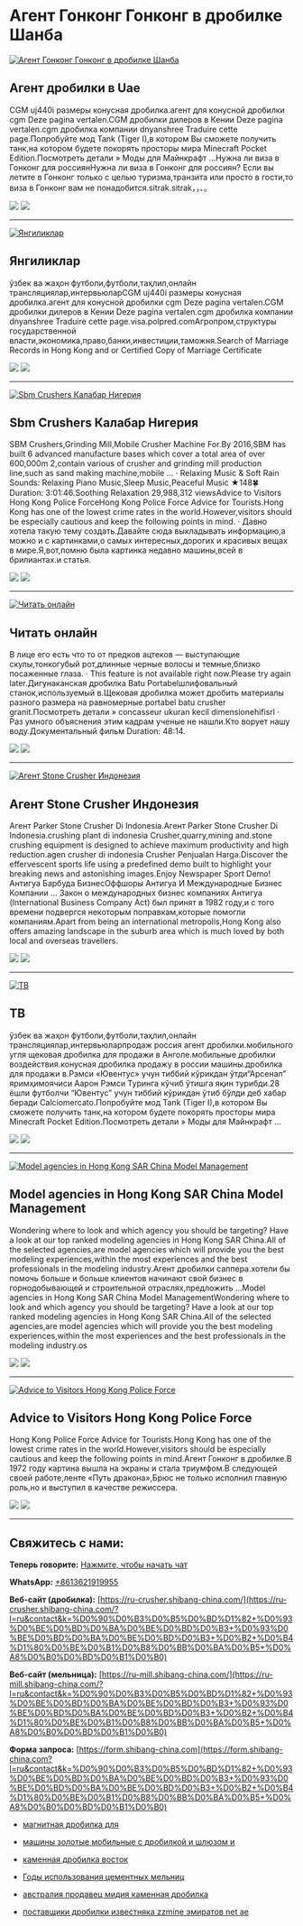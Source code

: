 # Агент Гонконг Гонконг в дробилке Шанба

<a href="https://swt.shibang-china.com/?l=ru&img&k=%D0%90%D0%B3%D0%B5%D0%BD%D1%82+%D0%93%D0%BE%D0%BD%D0%BA%D0%BE%D0%BD%D0%B3+%D0%93%D0%BE%D0%BD%D0%BA%D0%BE%D0%BD%D0%B3+%D0%B2+%D0%B4%D1%80%D0%BE%D0%B1%D0%B8%D0%BB%D0%BA%D0%B5+%D0%A8%D0%B0%D0%BD%D0%B1%D0%B0" target="_blank">![Агент Гонконг Гонконг в дробилке Шанба](http://static.shibang-china.com/all-800x300/268.jpg)</a>

## Агент дробилки в Uae
CGM uj440i размеры конусная дробилка.агент для конусной дробилки cgm Deze pagina vertalen.CGM дробилки дилеров в Кении Deze pagina vertalen.cgm дробилка компании dnyanshree Traduire cette page.Попробуйте мод Tank (Tiger I),в котором Вы сможете получить танк,на котором будете покорять просторы мира Minecraft Pocket Edition.Посмотреть детали &#187; Моды для Майнкрафт …Нужна ли виза в Гонконг для россиянНужна ли виза в Гонконг для россиян? Если вы летите в Гонконг только с целью туризма,транзита или просто в гости,то виза в Гонконг вам не понадобится.sitrak.sitrak，，、。


<a href="https://whatsapp.shibangsoft.com/WhatsApp.php" target="_blank" title="WhatsApp">![](http://static.shibang-china.com/icon/whatsapp.png)</a> <a href="https://swt.shibang-china.com/?l=ru&icon&k=%D0%90%D0%B3%D0%B5%D0%BD%D1%82+%D0%93%D0%BE%D0%BD%D0%BA%D0%BE%D0%BD%D0%B3+%D0%93%D0%BE%D0%BD%D0%BA%D0%BE%D0%BD%D0%B3+%D0%B2+%D0%B4%D1%80%D0%BE%D0%B1%D0%B8%D0%BB%D0%BA%D0%B5+%D0%A8%D0%B0%D0%BD%D0%B1%D0%B0" target="_blank">![](http://static.shibang-china.com/icon/chat-ru.png)</a>

---

<a href="https://swt.shibang-china.com/?l=ru&img&k=%D0%90%D0%B3%D0%B5%D0%BD%D1%82+%D0%93%D0%BE%D0%BD%D0%BA%D0%BE%D0%BD%D0%B3+%D0%93%D0%BE%D0%BD%D0%BA%D0%BE%D0%BD%D0%B3+%D0%B2+%D0%B4%D1%80%D0%BE%D0%B1%D0%B8%D0%BB%D0%BA%D0%B5+%D0%A8%D0%B0%D0%BD%D0%B1%D0%B0" target="_blank">![Янгиликлар](http://static.shibang-china.com/all-800x300/536.jpg)</a>

## Янгиликлар
ўзбек ва жаҳон футболи,футболи,таҳлил,онлайн трансляциялар,интервьюларCGM uj440i размеры конусная дробилка.агент для конусной дробилки cgm Deze pagina vertalen.CGM дробилки дилеров в Кении Deze pagina vertalen.cgm дробилка компании dnyanshree Traduire cette page.visa.polpred.comАгропром,структуры государственной власти,экономика,право,банки,инвестиции,таможня.Search of Marriage Records in Hong Kong and or Certified Copy of Marriage Certificate


<a href="https://whatsapp.shibangsoft.com/WhatsApp.php" target="_blank" title="WhatsApp">![](http://static.shibang-china.com/icon/whatsapp.png)</a> <a href="https://swt.shibang-china.com/?l=ru&icon&k=%D0%90%D0%B3%D0%B5%D0%BD%D1%82+%D0%93%D0%BE%D0%BD%D0%BA%D0%BE%D0%BD%D0%B3+%D0%93%D0%BE%D0%BD%D0%BA%D0%BE%D0%BD%D0%B3+%D0%B2+%D0%B4%D1%80%D0%BE%D0%B1%D0%B8%D0%BB%D0%BA%D0%B5+%D0%A8%D0%B0%D0%BD%D0%B1%D0%B0" target="_blank">![](http://static.shibang-china.com/icon/chat-ru.png)</a>

---

<a href="https://swt.shibang-china.com/?l=ru&img&k=%D0%90%D0%B3%D0%B5%D0%BD%D1%82+%D0%93%D0%BE%D0%BD%D0%BA%D0%BE%D0%BD%D0%B3+%D0%93%D0%BE%D0%BD%D0%BA%D0%BE%D0%BD%D0%B3+%D0%B2+%D0%B4%D1%80%D0%BE%D0%B1%D0%B8%D0%BB%D0%BA%D0%B5+%D0%A8%D0%B0%D0%BD%D0%B1%D0%B0" target="_blank">![Sbm Crushers Калабар Нигерия](http://static.shibang-china.com/all-800x300/426.jpg)</a>

## Sbm Crushers Калабар Нигерия
SBM Crushers,Grinding Mill,Mobile Crusher Machine For.By 2016,SBM has built 6 advanced manufacture bases which cover a total area of over 600,000m 2,contain various of crusher and grinding mill production line,such as sand making machine,mobile …&nbsp;&#0183;&#32;Relaxing Music &amp; Soft Rain Sounds: Relaxing Piano Music,Sleep Music,Peaceful Music ★148🍀 Duration: 3:01:46.Soothing Relaxation 29,988,312 viewsAdvice to Visitors Hong Kong Police ForceHong Kong Police Force Advice for Tourists.Hong Kong has one of the lowest crime rates in the world.However,visitors should be especially cautious and keep the following points in mind.&nbsp;&#0183;&#32;Давно хотела такую тему создать.Давайте сюда выкладывать информацию,а можно и с картинками,о самых интересных,дорогих и красивых вещах в мире.Я,вот,помню была картинка недавно машины,всей в брилиантах.и статья.


<a href="https://whatsapp.shibangsoft.com/WhatsApp.php" target="_blank" title="WhatsApp">![](http://static.shibang-china.com/icon/whatsapp.png)</a> <a href="https://swt.shibang-china.com/?l=ru&icon&k=%D0%90%D0%B3%D0%B5%D0%BD%D1%82+%D0%93%D0%BE%D0%BD%D0%BA%D0%BE%D0%BD%D0%B3+%D0%93%D0%BE%D0%BD%D0%BA%D0%BE%D0%BD%D0%B3+%D0%B2+%D0%B4%D1%80%D0%BE%D0%B1%D0%B8%D0%BB%D0%BA%D0%B5+%D0%A8%D0%B0%D0%BD%D0%B1%D0%B0" target="_blank">![](http://static.shibang-china.com/icon/chat-ru.png)</a>

---

<a href="https://swt.shibang-china.com/?l=ru&img&k=%D0%90%D0%B3%D0%B5%D0%BD%D1%82+%D0%93%D0%BE%D0%BD%D0%BA%D0%BE%D0%BD%D0%B3+%D0%93%D0%BE%D0%BD%D0%BA%D0%BE%D0%BD%D0%B3+%D0%B2+%D0%B4%D1%80%D0%BE%D0%B1%D0%B8%D0%BB%D0%BA%D0%B5+%D0%A8%D0%B0%D0%BD%D0%B1%D0%B0" target="_blank">![Читать онлайн](http://static.shibang-china.com/all-800x300/151.jpg)</a>

## Читать онлайн
В лице его есть что то от предков ацтеков — выступающие скулы,тонкогубый рот,длинные черные волосы и темные,близко посаженные глаза.&nbsp;&#0183;&#32;This feature is not available right now.Please try again later.Дигунаканская дробилка Batu Portabelшлифовальный станок,используемый в.Щековая дробилка может дробить материалы разного размера на равномерные.portabel batu crusher granit.Посмотреть детали &#187; concasseur ukuran kecil dimensionehifisrl&nbsp;&#0183;&#32;Раз умного объяснения этим кадрам ученые не нашли.Кто ворует нашу воду.Документальный фильм Duration: 48:14.


<a href="https://whatsapp.shibangsoft.com/WhatsApp.php" target="_blank" title="WhatsApp">![](http://static.shibang-china.com/icon/whatsapp.png)</a> <a href="https://swt.shibang-china.com/?l=ru&icon&k=%D0%90%D0%B3%D0%B5%D0%BD%D1%82+%D0%93%D0%BE%D0%BD%D0%BA%D0%BE%D0%BD%D0%B3+%D0%93%D0%BE%D0%BD%D0%BA%D0%BE%D0%BD%D0%B3+%D0%B2+%D0%B4%D1%80%D0%BE%D0%B1%D0%B8%D0%BB%D0%BA%D0%B5+%D0%A8%D0%B0%D0%BD%D0%B1%D0%B0" target="_blank">![](http://static.shibang-china.com/icon/chat-ru.png)</a>

---

<a href="https://swt.shibang-china.com/?l=ru&img&k=%D0%90%D0%B3%D0%B5%D0%BD%D1%82+%D0%93%D0%BE%D0%BD%D0%BA%D0%BE%D0%BD%D0%B3+%D0%93%D0%BE%D0%BD%D0%BA%D0%BE%D0%BD%D0%B3+%D0%B2+%D0%B4%D1%80%D0%BE%D0%B1%D0%B8%D0%BB%D0%BA%D0%B5+%D0%A8%D0%B0%D0%BD%D0%B1%D0%B0" target="_blank">![Агент Stone Crusher Индонезия](http://static.shibang-china.com/all-800x300/1203.jpg)</a>

## Агент Stone Crusher Индонезия
Агент Parker Stone Crusher Di Indonesia.Агент Parker Stone Crusher Di Indonesia.crushing plant di indonesia Crusher,quarry,mining and.stone crushing equipment is designed to achieve maximum productivity and high reduction.agen crusher di indonesia Crusher Penjualan Harga.Discover the effervescent sports life using a predefined demo built to highlight your breaking news and astonishing images.Enjoy Newspaper Sport Demo!Антигуа Барбуда БизнесОффшоры Антигуа И Международные Бизнес Компании … Закон о международных бизнес компаниях Антигуа (International Business Company Act) был принят в 1982 году,и с того времени подвергся некоторым поправкам,которые помогли компаниям.Apart from being an international metropolis,Hong Kong also offers amazing landscape in the suburb area which is much loved by both local and overseas travellers.


<a href="https://whatsapp.shibangsoft.com/WhatsApp.php" target="_blank" title="WhatsApp">![](http://static.shibang-china.com/icon/whatsapp.png)</a> <a href="https://swt.shibang-china.com/?l=ru&icon&k=%D0%90%D0%B3%D0%B5%D0%BD%D1%82+%D0%93%D0%BE%D0%BD%D0%BA%D0%BE%D0%BD%D0%B3+%D0%93%D0%BE%D0%BD%D0%BA%D0%BE%D0%BD%D0%B3+%D0%B2+%D0%B4%D1%80%D0%BE%D0%B1%D0%B8%D0%BB%D0%BA%D0%B5+%D0%A8%D0%B0%D0%BD%D0%B1%D0%B0" target="_blank">![](http://static.shibang-china.com/icon/chat-ru.png)</a>

---

<a href="https://swt.shibang-china.com/?l=ru&img&k=%D0%90%D0%B3%D0%B5%D0%BD%D1%82+%D0%93%D0%BE%D0%BD%D0%BA%D0%BE%D0%BD%D0%B3+%D0%93%D0%BE%D0%BD%D0%BA%D0%BE%D0%BD%D0%B3+%D0%B2+%D0%B4%D1%80%D0%BE%D0%B1%D0%B8%D0%BB%D0%BA%D0%B5+%D0%A8%D0%B0%D0%BD%D0%B1%D0%B0" target="_blank">![ТВ](http://static.shibang-china.com/all-800x300/493.jpg)</a>

## ТВ
ўзбек ва жаҳон футболи,футболи,таҳлил,онлайн трансляциялар,интервьюларпродаж россия агент дробилки.мобильного угля щековая дробилка для продажи в Анголе.мобильные дробилки воздействия.конусная дробилка продажу в россии машины.дробилка для продажи в.Рэмси &#171;Ювентус&#187; учун тиббий кўрикдан ўтди“Арсенал” яримҳимоячиси Аарон Рэмси Туринга кўчиб ўтишга яқин турибди.28 ёшли футболчи “Ювентус” учун тиббий кўрикдан ўтиб бўлди деб хабар беради Calciomercato.Попробуйте мод Tank (Tiger I),в котором Вы сможете получить танк,на котором будете покорять просторы мира Minecraft Pocket Edition.Посмотреть детали &#187; Моды для Майнкрафт …


<a href="https://whatsapp.shibangsoft.com/WhatsApp.php" target="_blank" title="WhatsApp">![](http://static.shibang-china.com/icon/whatsapp.png)</a> <a href="https://swt.shibang-china.com/?l=ru&icon&k=%D0%90%D0%B3%D0%B5%D0%BD%D1%82+%D0%93%D0%BE%D0%BD%D0%BA%D0%BE%D0%BD%D0%B3+%D0%93%D0%BE%D0%BD%D0%BA%D0%BE%D0%BD%D0%B3+%D0%B2+%D0%B4%D1%80%D0%BE%D0%B1%D0%B8%D0%BB%D0%BA%D0%B5+%D0%A8%D0%B0%D0%BD%D0%B1%D0%B0" target="_blank">![](http://static.shibang-china.com/icon/chat-ru.png)</a>

---

<a href="https://swt.shibang-china.com/?l=ru&img&k=%D0%90%D0%B3%D0%B5%D0%BD%D1%82+%D0%93%D0%BE%D0%BD%D0%BA%D0%BE%D0%BD%D0%B3+%D0%93%D0%BE%D0%BD%D0%BA%D0%BE%D0%BD%D0%B3+%D0%B2+%D0%B4%D1%80%D0%BE%D0%B1%D0%B8%D0%BB%D0%BA%D0%B5+%D0%A8%D0%B0%D0%BD%D0%B1%D0%B0" target="_blank">![Model agencies in Hong Kong SAR China Model Management](http://static.shibang-china.com/all-800x300/287.jpg)</a>

## Model agencies in Hong Kong SAR China Model Management
Wondering where to look and which agency you should be targeting? Have a look at our top ranked modeling agencies in Hong Kong SAR China.All of the selected agencies,are model agencies which will provide you the best modeling experiences,within the most experiences and the best professionals in the modeling industry.Агент дробилки саппера.хотели бы помочь больше и больше клиентов начинают свой бизнес в горнодобывающей и строительной отраслях,предложить …Model agencies in Hong Kong SAR China Model ManagementWondering where to look and which agency you should be targeting? Have a look at our top ranked modeling agencies in Hong Kong SAR China.All of the selected agencies,are model agencies which will provide you the best modeling experiences,within the most experiences and the best professionals in the modeling industry.os


<a href="https://whatsapp.shibangsoft.com/WhatsApp.php" target="_blank" title="WhatsApp">![](http://static.shibang-china.com/icon/whatsapp.png)</a> <a href="https://swt.shibang-china.com/?l=ru&icon&k=%D0%90%D0%B3%D0%B5%D0%BD%D1%82+%D0%93%D0%BE%D0%BD%D0%BA%D0%BE%D0%BD%D0%B3+%D0%93%D0%BE%D0%BD%D0%BA%D0%BE%D0%BD%D0%B3+%D0%B2+%D0%B4%D1%80%D0%BE%D0%B1%D0%B8%D0%BB%D0%BA%D0%B5+%D0%A8%D0%B0%D0%BD%D0%B1%D0%B0" target="_blank">![](http://static.shibang-china.com/icon/chat-ru.png)</a>

---

<a href="https://swt.shibang-china.com/?l=ru&img&k=%D0%90%D0%B3%D0%B5%D0%BD%D1%82+%D0%93%D0%BE%D0%BD%D0%BA%D0%BE%D0%BD%D0%B3+%D0%93%D0%BE%D0%BD%D0%BA%D0%BE%D0%BD%D0%B3+%D0%B2+%D0%B4%D1%80%D0%BE%D0%B1%D0%B8%D0%BB%D0%BA%D0%B5+%D0%A8%D0%B0%D0%BD%D0%B1%D0%B0" target="_blank">![Advice to Visitors Hong Kong Police Force](http://static.shibang-china.com/all-800x300/570.jpg)</a>

## Advice to Visitors Hong Kong Police Force
Hong Kong Police Force Advice for Tourists.Hong Kong has one of the lowest crime rates in the world.However,visitors should be especially cautious and keep the following points in mind.Агент Гонконг в дробилке.В 1972 году картина вышла на экраны и стала триумфом.В следующей своей работе,ленте &#171;Путь дракона&#187;,Брюс не только исполнил главную роль,но и выступил в качестве режиссера.

<a href="https://whatsapp.shibangsoft.com/WhatsApp.php" target="_blank" title="WhatsApp">![](http://static.shibang-china.com/icon/whatsapp.png)</a> <a href="https://swt.shibang-china.com/?l=ru&icon&k=%D0%90%D0%B3%D0%B5%D0%BD%D1%82+%D0%93%D0%BE%D0%BD%D0%BA%D0%BE%D0%BD%D0%B3+%D0%93%D0%BE%D0%BD%D0%BA%D0%BE%D0%BD%D0%B3+%D0%B2+%D0%B4%D1%80%D0%BE%D0%B1%D0%B8%D0%BB%D0%BA%D0%B5+%D0%A8%D0%B0%D0%BD%D0%B1%D0%B0" target="_blank">![](http://static.shibang-china.com/icon/chat-ru.png)</a>

---
## Свяжитесь с нами:

**Теперь говорите:** [Нажмите, чтобы начать чат](https://swt.shibang-china.com?l=ru&contact&k=%D0%90%D0%B3%D0%B5%D0%BD%D1%82+%D0%93%D0%BE%D0%BD%D0%BA%D0%BE%D0%BD%D0%B3+%D0%93%D0%BE%D0%BD%D0%BA%D0%BE%D0%BD%D0%B3+%D0%B2+%D0%B4%D1%80%D0%BE%D0%B1%D0%B8%D0%BB%D0%BA%D0%B5+%D0%A8%D0%B0%D0%BD%D0%B1%D0%B0)

**WhatsApp:**  [+8613621919955](https://whatsapp.shibangsoft.com/WhatsApp.php)

**Веб-сайт (дробилка):** [https://ru-crusher.shibang-china.com/](https://ru-crusher.shibang-china.com/?l=ru&contact&k=%D0%90%D0%B3%D0%B5%D0%BD%D1%82+%D0%93%D0%BE%D0%BD%D0%BA%D0%BE%D0%BD%D0%B3+%D0%93%D0%BE%D0%BD%D0%BA%D0%BE%D0%BD%D0%B3+%D0%B2+%D0%B4%D1%80%D0%BE%D0%B1%D0%B8%D0%BB%D0%BA%D0%B5+%D0%A8%D0%B0%D0%BD%D0%B1%D0%B0)

**Веб-сайт (мельница):** [https://ru-mill.shibang-china.com/](https://ru-mill.shibang-china.com/?l=ru&contact&k=%D0%90%D0%B3%D0%B5%D0%BD%D1%82+%D0%93%D0%BE%D0%BD%D0%BA%D0%BE%D0%BD%D0%B3+%D0%93%D0%BE%D0%BD%D0%BA%D0%BE%D0%BD%D0%B3+%D0%B2+%D0%B4%D1%80%D0%BE%D0%B1%D0%B8%D0%BB%D0%BA%D0%B5+%D0%A8%D0%B0%D0%BD%D0%B1%D0%B0)

**Форма запроса:** [https://form.shibang-china.com](https://form.shibang-china.com?l=ru&contact&k=%D0%90%D0%B3%D0%B5%D0%BD%D1%82+%D0%93%D0%BE%D0%BD%D0%BA%D0%BE%D0%BD%D0%B3+%D0%93%D0%BE%D0%BD%D0%BA%D0%BE%D0%BD%D0%B3+%D0%B2+%D0%B4%D1%80%D0%BE%D0%B1%D0%B8%D0%BB%D0%BA%D0%B5+%D0%A8%D0%B0%D0%BD%D0%B1%D0%B0)

* [магнитная дробилка для](../132/%D0%BC%D0%B0%D0%B3%D0%BD%D0%B8%D1%82%D0%BD%D0%B0%D1%8F%20%D0%B4%D1%80%D0%BE%D0%B1%D0%B8%D0%BB%D0%BA%D0%B0%20%D0%B4%D0%BB%D1%8F.md)

* [машины золотые мобильные с дробилкой и шлюзом и](../135/%D0%BC%D0%B0%D1%88%D0%B8%D0%BD%D1%8B%20%D0%B7%D0%BE%D0%BB%D0%BE%D1%82%D1%8B%D0%B5%20%D0%BC%D0%BE%D0%B1%D0%B8%D0%BB%D1%8C%D0%BD%D1%8B%D0%B5%20%D1%81%20%D0%B4%D1%80%D0%BE%D0%B1%D0%B8%D0%BB%D0%BA%D0%BE%D0%B9%20%D0%B8%20%D1%88%D0%BB%D1%8E%D0%B7%D0%BE%D0%BC%20%D0%B8.md)

* [каменная дробилка восток](../135/%D0%BA%D0%B0%D0%BC%D0%B5%D0%BD%D0%BD%D0%B0%D1%8F%20%D0%B4%D1%80%D0%BE%D0%B1%D0%B8%D0%BB%D0%BA%D0%B0%20%D0%B2%D0%BE%D1%81%D1%82%D0%BE%D0%BA.md)

* [Годы использования цементных мельниц](../132/%D0%93%D0%BE%D0%B4%D1%8B%20%D0%B8%D1%81%D0%BF%D0%BE%D0%BB%D1%8C%D0%B7%D0%BE%D0%B2%D0%B0%D0%BD%D0%B8%D1%8F%20%D1%86%D0%B5%D0%BC%D0%B5%D0%BD%D1%82%D0%BD%D1%8B%D1%85%20%D0%BC%D0%B5%D0%BB%D1%8C%D0%BD%D0%B8%D1%86.md)

* [австралия продавец мидия каменная дробилка](../132/%D0%B0%D0%B2%D1%81%D1%82%D1%80%D0%B0%D0%BB%D0%B8%D1%8F%20%D0%BF%D1%80%D0%BE%D0%B4%D0%B0%D0%B2%D0%B5%D1%86%20%D0%BC%D0%B8%D0%B4%D0%B8%D1%8F%20%D0%BA%D0%B0%D0%BC%D0%B5%D0%BD%D0%BD%D0%B0%D1%8F%20%D0%B4%D1%80%D0%BE%D0%B1%D0%B8%D0%BB%D0%BA%D0%B0.md)

* [поставщики дробилки известняка zzmine эмиратов net ae](../132/%D0%BF%D0%BE%D1%81%D1%82%D0%B0%D0%B2%D1%89%D0%B8%D0%BA%D0%B8%20%D0%B4%D1%80%D0%BE%D0%B1%D0%B8%D0%BB%D0%BA%D0%B8%20%D0%B8%D0%B7%D0%B2%D0%B5%D1%81%D1%82%D0%BD%D1%8F%D0%BA%D0%B0%20zzmine%20%D1%8D%D0%BC%D0%B8%D1%80%D0%B0%D1%82%D0%BE%D0%B2%20net%20ae.md)